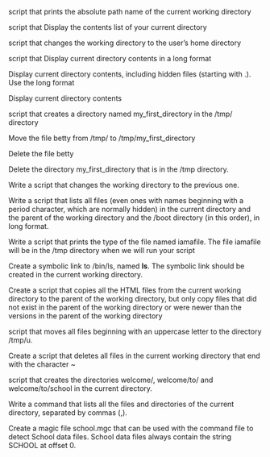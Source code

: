 script that prints the absolute path name of the current working directory

script that Display the contents list of your current directory

script that changes the working directory to the user’s home directory

script that Display current directory contents in a long format

Display current directory contents, including hidden files (starting with .). Use the long format

Display current directory contents

script that creates a directory named my_first_directory in the /tmp/ directory

Move the file betty from /tmp/ to /tmp/my_first_directory

Delete the file betty

Delete the directory my_first_directory that is in the /tmp directory.

Write a script that changes the working directory to the previous one.

Write a script that lists all files (even ones with names beginning with a period character, which are normally hidden) in the current directory and the parent of the working directory and the /boot directory (in this order), in long format.

Write a script that prints the type of the file named iamafile. The file iamafile will be in the /tmp directory when we will run your script

Create a symbolic link to /bin/ls, named __ls__. The symbolic link should be created in the current working directory.

Create a script that copies all the HTML files from the current working directory to the parent of the working directory, but only copy files that did not exist in the parent of the working directory or were newer than the versions in the parent of the working directory

script that moves all files beginning with an uppercase letter to the directory /tmp/u.

Create a script that deletes all files in the current working directory that end with the character ~

script that creates the directories welcome/, welcome/to/ and welcome/to/school in the current directory.

Write a command that lists all the files and directories of the current directory, separated by commas (,).

Create a magic file school.mgc that can be used with the command file to detect School data files. School data files always contain the string SCHOOL at offset 0.


